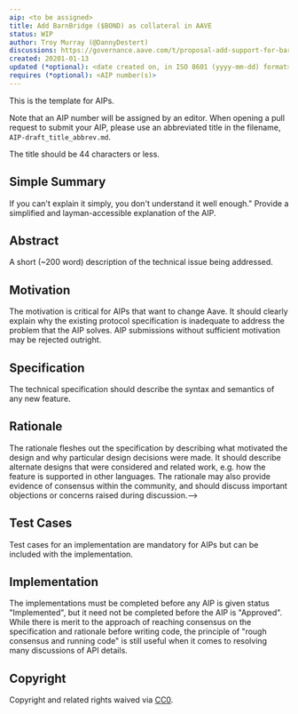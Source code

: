 ```yaml
---
aip: <to be assigned>
title: Add BarnBridge ($BOND) as collateral in AAVE
status: WIP
author: Troy Murray (@DannyDestert)
discussions: https://governance.aave.com/t/proposal-add-support-for-barnbridge-bond-token/1506
created: 20201-01-13
updated (*optional): <date created on, in ISO 8601 (yyyy-mm-dd) format> or N/A
requires (*optional): <AIP number(s)>
---
```


This is the template for AIPs.

Note that an AIP number will be assigned by an editor. When opening a pull request to submit your AIP, please use an abbreviated title in the filename, `AIP-draft_title_abbrev.md`.

The title should be 44 characters or less.

## Simple Summary

If you can't explain it simply, you don't understand it well enough." Provide a simplified and layman-accessible explanation of the AIP.

## Abstract

A short (~200 word) description of the technical issue being addressed.

## Motivation

The motivation is critical for AIPs that want to change Aave. It should clearly explain why the existing protocol specification is inadequate to address the problem that the AIP solves. AIP submissions without sufficient motivation may be rejected outright.

## Specification

The technical specification should describe the syntax and semantics of any new feature.

## Rationale

The rationale fleshes out the specification by describing what motivated the design and why particular design decisions were made. It should describe alternate designs that were considered and related work, e.g. how the feature is supported in other languages. The rationale may also provide evidence of consensus within the community, and should discuss important objections or concerns raised during discussion.-->

## Test Cases

Test cases for an implementation are mandatory for AIPs but can be included with the implementation.

## Implementation

The implementations must be completed before any AIP is given status "Implemented", but it need not be completed before the AIP is "Approved". While there is merit to the approach of reaching consensus on the specification and rationale before writing code, the principle of "rough consensus and running code" is still useful when it comes to resolving many discussions of API details.

## Copyright

Copyright and related rights waived via [CC0](https://creativecommons.org/publicdomain/zero/1.0/).
